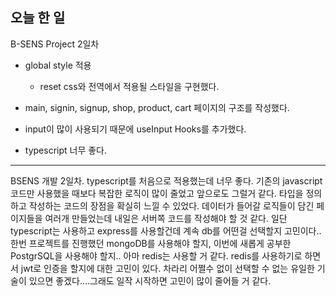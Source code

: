## 오늘 한 일

B-SENS Project 2일차

- global style 적용
  - reset css와 전역에서 적용될 스타일을 구현했다.
  
 - main, signin, signup, shop, product, cart 페이지의 구조를 작성했다.

- input이 많이 사용되기 때문에 useInput Hooks를 추가했다.

- typescript 너무 좋다.


---------

BSENS 개발 2일차.
typescript를 처음으로 적용했는데 너무 좋다. 
기존의 javascript 코드만 사용했을 때보다 복잡한 로직이 많이 줄었고 앞으로도 그럴거 같다.
타입을 정의하고 작성하는 코드의 장점을 확실히 느낄 수 있었다.
데이터가 들어갈 로직들이 담긴 페이지들을 여러개 만들었는데 내일은 서버쪽 코드를 작성해야 할 것 같다.
일단 typescript는 사용하고 express를 사용할건데 계속 db를 어떤걸 선택할지 고민이다..
한번 프로젝트를 진행했던 mongoDB를 사용해야 할지, 이번에 새롭게 공부한 PostgrSQL을 사용해야 할지..
아마 redis는 사용할 거 같다.
redis를 사용하기로 하면서 jwt로 인증을 할지에 대한 고민이 있다.
차라리 어쩔수 없이 선택할 수 없는 유일한 기술이 있으면 좋겠다....그래도 일작 시작하면 고민이 많이 줄어들 거 같다.
  

